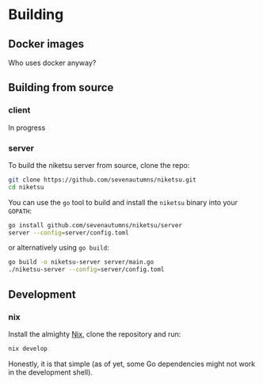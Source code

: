 # Building

## Docker images

Who uses docker anyway?

## Building from source

### client

In progress

### server

To build the niketsu server from source, clone the repo:

```bash
git clone https://github.com/sevenautumns/niketsu.git
cd niketsu
```

You can use the `go` tool to build and install the `niketsu` binary into your `GOPATH`:

```bash
go install github.com/sevenautumns/niketsu/server
server --config=server/config.toml
```

or alternatively using `go build`:

```bash
go build -o niketsu-server server/main.go
./niketsu-server --config=server/config.toml
```

## Development

### nix

Install the almighty [Nix](https://nixos.wiki/wiki/Nix_Installation_Guide), clone the repository and run:

```bash
nix develop
```

Honestly, it is that simple (as of yet, some Go dependencies might not work in the development shell).
